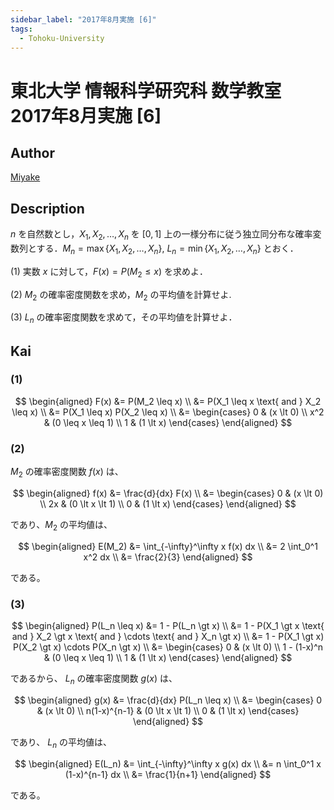 ```yaml
---
sidebar_label: "2017年8月実施 [6]"
tags:
  - Tohoku-University
---
```

# 東北大学 情報科学研究科 数学教室 2017年8月実施 \[6\]

## **Author**
[Miyake](https://miyake.github.io/exams/index.html)

## **Description**
$n$ を自然数とし，$X_1, X_2, \ldots, X_n$ を $[0,1]$ 上の一様分布に従う独立同分布な確率変数列とする．$M_n = \max \{X_1, X_2, \ldots, X_n \}$, $L_n = \min \{X_1, X_2, \ldots, X_n \}$ とおく．

(1) 実数 $x$ に対して，$F(x)=P(M_2 \le x)$ を求めよ．

(2) $M_2$ の確率密度関数を求め，$M_2$ の平均値を計算せよ.

(3) $L_n$ の確率密度関数を求めて，その平均値を計算せよ．

## **Kai**
### (1)

$$
\begin{aligned}
F(x)
&=
P(M_2 \leq x)
\\
&=
P(X_1 \leq x \text{ and } X_2 \leq x)
\\
&=
P(X_1 \leq x) P(X_2 \leq x)
\\
&=
\begin{cases}
0   & (x \lt 0) \\
x^2 & (0 \leq x \leq 1) \\
1   & (1 \lt x)
\end{cases}
\end{aligned}
$$

### (2)
$M_2$ の確率密度関数 $f(x)$ は、

$$
\begin{aligned}
f(x)
&=
\frac{d}{dx} F(x)
\\
&=
\begin{cases}
0   & (x \lt 0) \\
2x  & (0 \lt x \lt 1) \\
0   & (1 \lt x)
\end{cases}
\end{aligned}
$$

であり、$M_2$ の平均値は、

$$
\begin{aligned}
E(M_2)
&=
\int_{-\infty}^\infty x f(x) dx
\\
&=
2 \int_0^1 x^2 dx
\\
&=
\frac{2}{3}
\end{aligned}
$$

である。

### (3)

$$
\begin{aligned}
P(L_n \leq x)
&=
1 - P(L_n \gt x)
\\
&=
1 - P(X_1 \gt x \text{ and } X_2 \gt x \text{ and } \cdots
\text{ and } X_n \gt x)
\\
&=
1 - P(X_1 \gt x) P(X_2 \gt x) \cdots P(X_n \gt x)
\\
&=
\begin{cases}
0   & (x \lt 0) \\
1 - (1-x)^n & (0 \leq x \leq 1) \\
1   & (1 \lt x)
\end{cases}
\end{aligned}
$$

であるから、 $L_n$ の確率密度関数 $g(x)$ は、

$$
\begin{aligned}
g(x)
&=
\frac{d}{dx} P(L_n \leq x)
\\
&=
\begin{cases}
0   & (x \lt 0) \\
n(1-x)^{n-1}  & (0 \lt x \lt 1) \\
0   & (1 \lt x)
\end{cases}
\end{aligned}
$$

であり、 $L_n$ の平均値は、

$$
\begin{aligned}
E(L_n)
&=
\int_{-\infty}^\infty x g(x) dx
\\
&=
n \int_0^1 x (1-x)^{n-1} dx
\\
&=
\frac{1}{n+1}
\end{aligned}
$$

である。